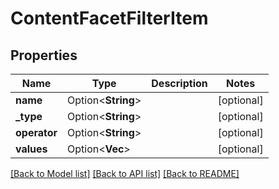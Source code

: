 # ContentFacetFilterItem

## Properties

Name | Type | Description | Notes
------------ | ------------- | ------------- | -------------
**name** | Option<**String**> |  | [optional]
**_type** | Option<**String**> |  | [optional]
**operator** | Option<**String**> |  | [optional]
**values** | Option<**Vec<String>**> |  | [optional]

[[Back to Model list]](../README.md#documentation-for-models) [[Back to API list]](../README.md#documentation-for-api-endpoints) [[Back to README]](../README.md)


